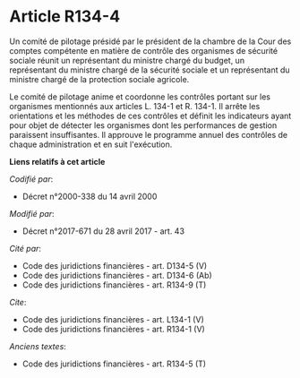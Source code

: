 # Article R134-4

Un comité de pilotage présidé par le président de la chambre de la Cour des comptes compétente en matière de contrôle des
organismes de sécurité sociale réunit un représentant du ministre chargé du budget, un représentant du ministre chargé de la
sécurité sociale et un représentant du ministre chargé de la protection sociale agricole. 

Le comité de pilotage anime et coordonne les contrôles portant sur les organismes mentionnés aux articles L. 134-1 et R.
134-1. Il arrête les orientations et les méthodes de ces contrôles et définit les indicateurs ayant pour objet de détecter
les organismes dont les performances de gestion paraissent insuffisantes. Il approuve le programme annuel des contrôles de
chaque administration et en suit l'exécution.

**Liens relatifs à cet article**

_Codifié par_:

  - Décret n°2000-338 du 14 avril 2000

_Modifié par_:

  - Décret n°2017-671 du 28 avril 2017 - art. 43

_Cité par_:

  - Code des juridictions financières - art. D134-5 (V)
  - Code des juridictions financières - art. D134-6 (Ab)
  - Code des juridictions financières - art. R134-9 (T)

_Cite_:

  - Code des juridictions financières - art. L134-1 (V)
  - Code des juridictions financières - art. R134-1 (V)

_Anciens textes_:

  - Code des juridictions financières - art. R134-5 (T)
